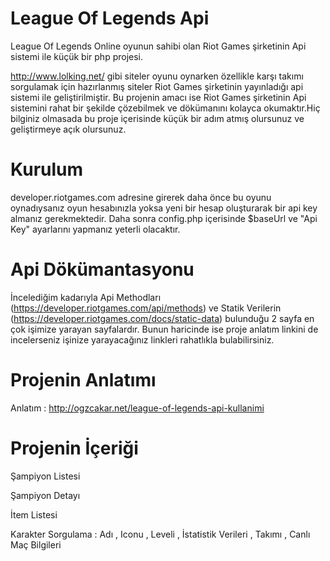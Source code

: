 # League Of Legends Api

League Of Legends Online oyunun sahibi olan Riot Games şirketinin Api sistemi ile küçük bir php projesi.

http://www.lolking.net/ gibi siteler oyunu oynarken özellikle karşı takımı sorgulamak için hazırlanmış siteler Riot Games şirketinin yayınladığı api sistemi ile geliştirilmiştir.
Bu projenin amacı ise  Riot Games şirketinin Api sistemini rahat bir şekilde çözebilmek ve dökümanını kolayca okumaktır.Hiç bilginiz olmasada bu proje içerisinde küçük bir adım atmış olursunuz ve geliştirmeye açık olursunuz.

# Kurulum

developer.riotgames.com adresine girerek daha önce bu oyunu oynadıysanız oyun hesabınızla yoksa yeni bir hesap oluşturarak bir api key almanız gerekmektedir. Daha sonra config.php içerisinde $baseUrl ve "Api Key" ayarlarını yapmanız yeterli olacaktır.

# Api Dökümantasyonu

İncelediğim kadarıyla Api Methodları (https://developer.riotgames.com/api/methods) ve Statik Verilerin (https://developer.riotgames.com/docs/static-data) bulunduğu 2 sayfa en çok işimize yarayan sayfalardır.
Bunun haricinde ise proje anlatım linkini de incelerseniz işinize yarayacağınız linkleri rahatlıkla bulabilirsiniz.

# Projenin Anlatımı 

Anlatım : http://ogzcakar.net/league-of-legends-api-kullanimi

# Projenin İçeriği

Şampiyon Listesi

Şampiyon Detayı

İtem Listesi

Karakter Sorgulama :  Adı , Iconu , Leveli , İstatistik Verileri , Takımı , Canlı Maç Bilgileri  
